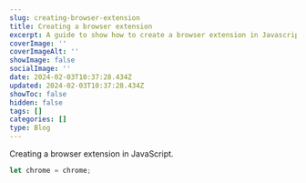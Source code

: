 ```yaml
---
slug: creating-browser-extension
title: Creating a browser extension
excerpt: A guide to show how to create a browser extension in Javascript
coverImage: ''
coverImageAlt: ''
showImage: false
socialImage: ''
date: 2024-02-03T10:37:28.434Z
updated: 2024-02-03T10:37:28.434Z
showToc: false
hidden: false
tags: []
categories: []
type: Blog
---
```


Creating a browser extension in JavaScript.

```javascript
let chrome = chrome;
```
